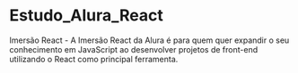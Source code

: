 # Estudo_Alura_React
Imersão React - A Imersão React da Alura é para quem quer expandir o seu conhecimento em JavaScript ao desenvolver projetos de front-end utilizando o React como principal ferramenta.

